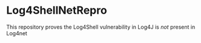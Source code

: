 # Log4ShellNetRepro
This repository proves the Log4Shell vulnerability in Log4J is *not* present in Log4net

